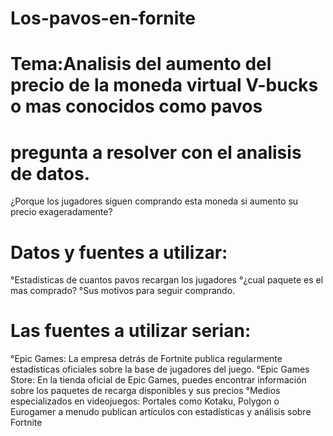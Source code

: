 # Los-pavos-en-fornite
 # Tema:Analisis del aumento del precio de la moneda virtual V-bucks o mas conocidos como pavos
 # pregunta a resolver con el analisis de datos.
 ¿Porque los jugadores siguen comprando esta moneda si aumento su precio exageradamente?
  # Datos y fuentes a utilizar:
  °Estadisticas de cuantos pavos recargan los jugadores 
  °¿cual paquete es el mas comprado?
  °Sus motivos para seguir comprando.
  # Las fuentes a utilizar serian:
  °Epic Games: La empresa detrás de Fortnite publica regularmente estadísticas oficiales sobre la base de jugadores del juego.
  °Epic Games Store: En la tienda oficial de Epic Games, puedes encontrar información sobre los paquetes de recarga disponibles y sus precios
  °Medios especializados en videojuegos: Portales como Kotaku, Polygon o Eurogamer a menudo publican artículos con estadísticas y análisis sobre Fortnite
 
  
  
